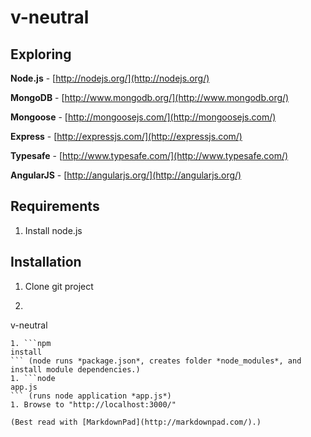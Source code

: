 v-neutral
=========

Exploring
---------

**Node.js** - [http://nodejs.org/](http://nodejs.org/)

**MongoDB** - [http://www.mongodb.org/](http://www.mongodb.org/)

**Mongoose** - [http://mongoosejs.com/](http://mongoosejs.com/)

**Express** - [http://expressjs.com/](http://expressjs.com/)

**Typesafe** - [http://www.typesafe.com/](http://www.typesafe.com/)

**AngularJS** - [http://angularjs.org/](http://angularjs.org/)

## Requirements
1. Install node.js

## Installation 

1. Clone git project
1. ```cd 
v-neutral
```
1. ```npm
install
``` (node runs *package.json*, creates folder *node_modules*, and install module dependencies.)
1. ```node
app.js
``` (runs node application *app.js*)
1. Browse to "http://localhost:3000/"

(Best read with [MarkdownPad](http://markdownpad.com/).)
